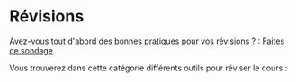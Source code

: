 # Révisions

Avez-vous tout d'abord des bonnes pratiques pour vos révisions ? : [Faites ce sondage](https://eyssette.github.io/apprendre/bases.html).

Vous trouverez dans cette catégorie différents outils pour réviser le cours :

<script>
var el = document.getElementsByClassName('active')[0];
var elParent = el.parentNode;
var nextElParent = elParent.nextSibling;
if (nextElParent) {
var childNextElParent = nextElParent.firstChild;
var newEl = childNextElParent.cloneNode(true);
var main = document.getElementsByTagName('main');
main[0].appendChild(newEl);
var toggle = document.querySelector('main a.toggle');
if (toggle) {
toggle.remove();
}
}
</script>